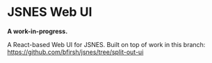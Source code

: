 # JSNES Web UI

**A work-in-progress.**

A React-based Web UI for JSNES. Built on top of work in this branch: https://github.com/bfirsh/jsnes/tree/split-out-ui
